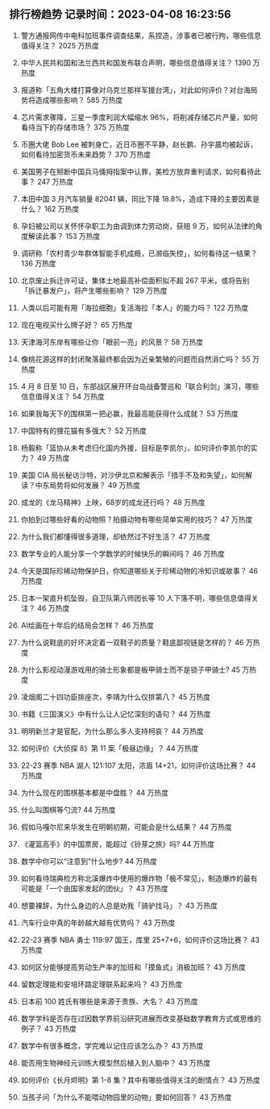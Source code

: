 
## 排行榜趋势 记录时间：2023-04-08 16:23:56
  
  1. 警方通报网传中电科加班事件调查结果，系捏造，涉事者已被行拘，哪些信息值得关注？ 2025 万热度
    
  2. 中华人民共和国和法兰西共和国发布联合声明，哪些信息值得关注？ 1390 万热度
    
  3. 报道称「五角大楼打算像对乌克兰那样军援台湾」，对此如何评价？对台海局势将造成哪些影响？ 585 万热度
    
  4. 芯片需求骤降，三星一季度利润大幅缩水 96%，将削减存储芯片产量，如何看待当下的存储市场？ 375 万热度
    
  5. 币圈大佬 Bob Lee 被刺身亡，近日币圈不平静，赵长鹏、孙宇晨均被起诉，如何看待加密货币未来趋势？ 370 万热度
    
  6. 美国男子在掰断中国兵马俑拇指案中认罪，美检方放弃重判请求，如何看待此事？ 247 万热度
    
  7. 本田中国 3 月汽车销量 82041 辆，同比下降 18.8%，造成下降的主要因素是什么？ 162 万热度
    
  8. 孕妇被公司以关怀怀孕职工为由调到体力劳动岗，获赔 9 万，如何从法律的角度解读此事？ 153 万热度
    
  9. 调研称「农村青少年群体智能手机成瘾，已濒临失控」，如何看待这一结果？ 136 万热度
    
  10. 北京废止拆迁许可证，集体土地最高补偿面积拟不超 267 平米，或将告别「拆迁暴发户」，将产生哪些影响？ 129 万热度
    
  11. 人类以后可能有用「海拉细胞」复活海拉「本人」的能力吗？ 122 万热度
    
  12. 现在电视买什么牌子好？ 65 万热度
    
  13. 天津海河东岸有哪些让你「眼前一亮」的风景？ 58 万热度
    
  14. 像桃花源这样的封闭聚落最终都会因为近亲繁殖的问题而自然消亡吗？ 55 万热度
    
  15. 4 月 8 日至 10 日，东部战区展开环台岛战备警巡和「联合利剑」演习，哪些信息值得关注？ 54 万热度
    
  16. 如果我每天下的围棋第一把必赢，我最高能获得什么成就？ 53 万热度
    
  17. 中国特有的狸花猫有多强大？ 52 万热度
    
  18. 杨毅称「篮协从未考虑归化国内外援，目标是李凯尔」，如何评价李凯尔的实力？ 49 万热度
    
  19. 美国 CIA 局长秘访沙特，对沙伊北京和解表示「措手不及和失望」，如何解读？中东局势将如何发展？ 49 万热度
    
  20. 成龙的《龙马精神》上映，68岁的成龙还行吗？ 48 万热度
    
  21. 你拍到过哪些好看的动物照？拍摄动物有哪些简单实用的技巧？ 47 万热度
    
  22. 为什么我们都懂得很多道理，却依然过不好生活？ 47 万热度
    
  23. 数学专业的人能分享一个学数学的时候快乐的瞬间吗？ 46 万热度
    
  24. 今天是国际珍稀动物保护日，你知道哪些关于珍稀动物的冷知识或故事？ 46 万热度
    
  25. 日本一架直升机坠毁，自卫队第八师团长等 10 人下落不明，哪些信息值得关注？ 46 万热度
    
  26. AI绘画在十年后的结局会怎样？ 46 万热度
    
  27. 为什么说鞋底的好坏决定着一双鞋子的质量？鞋底鄙视链是怎样的？ 46 万热度
    
  28. 为什么影视动漫游戏用的骑士形象都是板甲骑士而不是锁子甲骑士? 45 万热度
    
  29. 凌烟阁二十四功臣排座次，李靖为什么仅排第八？ 45 万热度
    
  30. 书籍《三国演义》中有什么让人记忆深刻的语句？ 44 万热度
    
  31. 明明新兰才是官配，为什么那么多人支持柯哀？ 44 万热度
    
  32. 如何评价《大侦探 8》第 11 案「极昼边缘」？ 44 万热度
    
  33. 22-23 赛季 NBA 湖人 121:107 太阳，浓眉 14+21，如何评价这场比赛？ 44 万热度
    
  34. 为什么现在的围棋基本都是中盘胜？ 44 万热度
    
  35. 什么叫围棋等勺流? 44 万热度
    
  36. 假如马嘎尔尼来华发生在明朝初期，可能会是什么结果？ 44 万热度
    
  37. 《灌篮高手》的中国票房，能超过《铃芽之旅》吗? 44 万热度
    
  38. 数学中你可以“注意到”什么地步? 44 万热度
    
  39. 如何看待瑞典检方称北溪爆炸中使用的爆炸物「极不常见」，制造爆炸的最有可能是「一个由国家发起的团伙」？ 43 万热度
    
  40. 想要裸辞，为什么身边的人总是劝我「骑驴找马」？ 43 万热度
    
  41. 汽车行业中真的年龄越大越有优势吗？ 43 万热度
    
  42. 22-23 赛季 NBA 勇士 119:97 国王，库里 25+7+6，如何评价这场比赛？ 43 万热度
    
  43. 如何区分能够提高劳动生产率的加班和「摸鱼式」消极加班？ 43 万热度
    
  44. 留数定理能和安培环路定理联系起来吗？ 43 万热度
    
  45. 日本前 100 姓氏有哪些是来源于贵族、大名？ 43 万热度
    
  46. 数学学科是否存在过因数学界前沿研究进展而改变基础数学教育方式或思维的例子？ 43 万热度
    
  47. 数学中有很多概念，学完难以记住应该怎么办？ 43 万热度
    
  48. 能否用生物神经元训练大模型然后植入到人脑中？ 43 万热度
    
  49. 如何评价《长月烬明》第 1-8 集？其中有哪些值得关注的剧情点？ 43 万热度
    
  50. 当孩子问「为什么不能喂动物园里的动物」要如何回答？ 43 万热度
    
